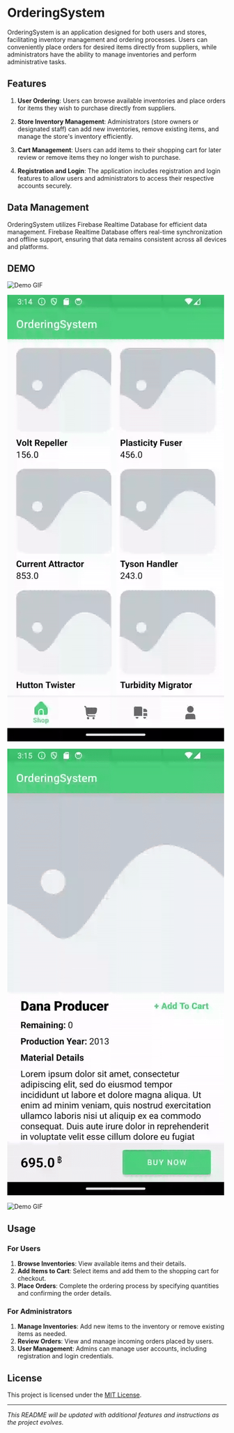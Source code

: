 # OrderingSystem

OrderingSystem is an application designed for both users and stores, facilitating inventory management and ordering processes. Users can conveniently place orders for desired items directly from suppliers, while administrators have the ability to manage inventories and perform administrative tasks.

## Features

1. **User Ordering**: Users can browse available inventories and place orders for items they wish to purchase directly from suppliers.

2. **Store Inventory Management**: Administrators (store owners or designated staff) can add new inventories, remove existing items, and manage the store's inventory efficiently.

3. **Cart Management**: Users can add items to their shopping cart for later review or remove items they no longer wish to purchase.

4. **Registration and Login**: The application includes registration and login features to allow users and administrators to access their respective accounts securely.

## Data Management

OrderingSystem utilizes Firebase Realtime Database for efficient data management. Firebase Realtime Database offers real-time synchronization and offline support, ensuring that data remains consistent across all devices and platforms.

## DEMO

![Demo GIF](https://github.com/online59/OrderingSystem/blob/53121d4e152e9834546442d67fbcba1a1446557f/app/src/main/res/drawable/page1.gif)


![Demo GIF](https://github.com/online59/OrderingSystem/blob/53121d4e152e9834546442d67fbcba1a1446557f/app/src/main/res/drawable/page2.gif)


![Demo GIF](https://github.com/online59/OrderingSystem/blob/53121d4e152e9834546442d67fbcba1a1446557f/app/src/main/res/drawable/page3.gif)


![Demo GIF](https://github.com/online59/OrderingSystem/blob/53121d4e152e9834546442d67fbcba1a1446557f/app/src/main/res/drawable/page4.gif)

## Usage

### For Users

1. **Browse Inventories**: View available items and their details.
2. **Add Items to Cart**: Select items and add them to the shopping cart for checkout.
3. **Place Orders**: Complete the ordering process by specifying quantities and confirming the order details.

### For Administrators

1. **Manage Inventories**: Add new items to the inventory or remove existing items as needed.
2. **Review Orders**: View and manage incoming orders placed by users.
3. **User Management**: Admins can manage user accounts, including registration and login credentials.

## License

This project is licensed under the [MIT License](LICENSE).

---

*This README will be updated with additional features and instructions as the project evolves.*
